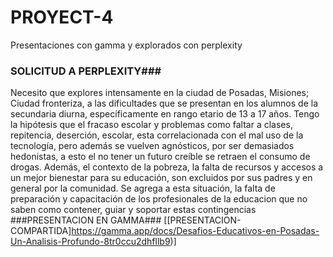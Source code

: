 # PROYECT-4
Presentaciones con gamma y explorados con perplexity
### SOLICITUD A PERPLEXITY###
Necesito que explores intensamente en la ciudad de Posadas, Misiones; Ciudad fronteriza, a las dificultades que se presentan en los alumnos de la secundaria diurna, específicamente en rango etario de 13 a 17 años. Tengo la hipótesis que el fracaso escolar y problemas como faltar a clases, repitencia, deserción, escolar, esta correlacionada con el mal uso de la tecnología, pero además se vuelven agnósticos, por ser demasiados hedonistas, a esto el no tener un futuro creíble se retraen el consumo de drogas. Además, el contexto de la pobreza, la falta de recursos y accesos a un mejor bienestar para su educación, son excluidos por sus padres y en general por la comunidad. Se agrega a esta situación, la falta de preparación y capacitación de los profesionales de la educacion que no saben como contener, guiar y soportar estas contingencias
###PRESENTACION EN GAMMA### 
[[PRESENTACION-COMPARTIDA]https://gamma.app/docs/Desafios-Educativos-en-Posadas-Un-Analisis-Profundo-8tr0ccu2dhfllb9)]
